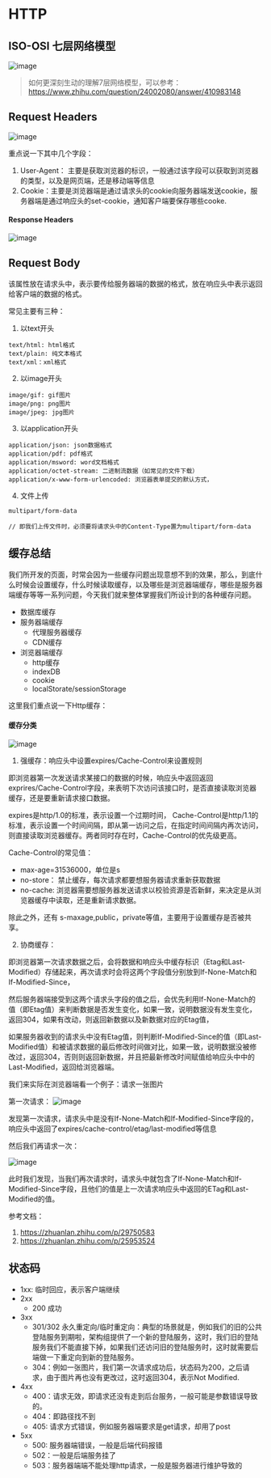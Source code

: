 # HTTP 


## ISO-OSI 七层网络模型
![image](http://note.youdao.com/yws/res/3234/5609003C81484B589ED85341A1BB8A14)

> 如何更深刻生动的理解7层网络模型，可以参考：https://www.zhihu.com/question/24002080/answer/410983148

## Request Headers

![image](http://note.youdao.com/yws/res/3304/46318C7177C34C12B1D248BAC646C80F)

重点说一下其中几个字段：

1. User-Agent： 主要是获取浏览器的标识，一般通过该字段可以获取到浏览器的类型，以及是网页端，还是移动端等信息
2. Cookie：主要是浏览器端是通过请求头的cookie向服务器端发送cookie，服务器端是通过响应头的set-cookie，通知客户端要保存哪些cooke.

#### Response Headers
![image](http://note.youdao.com/yws/res/3303/047A35BDD02B4CC8B466088B23B9F9DD)


## Request Body

该属性放在请求头中，表示要传给服务器端的数据的格式，放在响应头中表示返回给客户端的数据的格式。

常见主要有三种：
1. 以text开头
```
text/html: html格式
text/plain: 纯文本格式
text/xml：xml格式
```
2. 以image开头
```
image/gif: gif图片
image/png: png图片
image/jpeg: jpg图片
```
3. 以application开头
```
application/json: json数据格式
application/pdf: pdf格式
application/msword: word文档格式
application/octet-stream: 二进制流数据（如常见的文件下载）
application/x-www-form-urlencoded: 浏览器表单提交的默认方式，
```
4. 文件上传
```
multipart/form-data 

// 即我们上传文件时，必须要将请求头中的Content-Type置为multipart/form-data
```

## 缓存总结

我们所开发的页面，时常会因为一些缓存问题出现意想不到的效果，那么，到底什么时候会设置缓存，什么时候读取缓存，以及哪些是浏览器端缓存，哪些是服务器端缓存等等一系列问题，今天我们就来整体掌握我们所设计到的各种缓存问题。

* 数据库缓存
* 服务器端缓存
    * 代理服务器缓存
    * CDN缓存
* 浏览器端缓存
    * http缓存
    * indexDB
    * cookie
    * localStorate/sessionStorage

这里我们重点说一下Http缓存：

#### 缓存分类

![image](http://note.youdao.com/yws/res/3357/5C20A8DFF5634F37A0BD79D384B6FCCB)

1. 强缓存：响应头中设置expires/Cache-Control来设置规则

即浏览器第一次发送请求某接口的数据的时候，响应头中返回返回exprires/Cache-Control字段，来表明下次访问该接口时，是否直接读取浏览器缓存，还是要重新请求接口数据。

expires是http/1.0的标准，表示设置一个过期时间，
Cache-Control是http/1.1的标准，表示设置一个时间间隔，即从第一访问之后，在指定时间间隔内再次访问，则直接读取浏览器缓存。两者同时存在时，Cache-Control的优先级更高。

Cache-Control的常见值：
* max-age=31536000，单位是s
* no-store： 禁止缓存，每次请求都要想服务器请求重新获取数据
* no-cache: 浏览器需要想服务器发送请求以校验资源是否新鲜，来决定是从浏览器缓存中读取，还是重新请求数据。

除此之外，还有 s-maxage,public，private等值，主要用于设置缓存是否被共享。

2. 协商缓存：

即浏览器第一次请求数据之后，会将数据和响应头中缓存标识（Etag和Last-Modified）存储起来，再次请求时会将这两个字段值分别放到If-None-Match和If-Modified-Since，

然后服务器端接受到这两个请求头字段的值之后，会优先利用If-None-Match的值（即Etag值）来判断数据是否发生变化，如果一致，说明数据没有发生变化，返回304，如果有改动，则返回新数据以及新数据对应的Etag值，

如果服务器收到的请求头中没有Etag值，则判断If-Modified-Since的值（即Last-Modified值）和被请求数据的最后修改时间做对比，如果一致，说明数据没被修改过，返回304，否则则返回新数据，并且把最新修改时间赋值给响应头中中的Last-Modified，返回给浏览器端。


我们来实际在浏览器端看一个例子：请求一张图片

第一次请求：
![image](http://note.youdao.com/yws/res/3403/67222182007D4C7195E62266D0E17A72)

发现第一次请求，请求头中是没有If-None-Match和If-Modified-Since字段的，响应头中返回了expires/cache-control/etag/last-modified等信息

然后我们再请求一次：

![image](http://note.youdao.com/yws/res/3401/8576ABBFEE2B41B9B03EA47C1E11925A)

此时我们发现，当我们再次请求时，请求头中就包含了If-None-Match和If-Modified-Since字段，且他们的值是上一次请求响应头中返回的ETag和Last-Modified的值。

参考文档：
1. https://zhuanlan.zhihu.com/p/29750583
2. https://zhuanlan.zhihu.com/p/25953524


## 状态码

* 1xx: 临时回应，表示客户端继续
* 2xx
    * 200 成功
* 3xx
    * 301/302 永久重定向/临时重定向：典型的场景就是，例如我们的旧的公共登陆服务到期啦，架构组提供了一个新的登陆服务，这时，我们旧的登陆服务我们不能直接下掉，如果我们还访问旧的登陆服务时，这时就需要后端做一下重定向到新的登陆服务。
    * 304：例如一张图片，我们第一次请求成功后，状态码为200，之后请求，由于图片再也没有更改过，这时返回304，表示Not Modified.
* 4xx
    * 400：请求无效，即请求还没有走到后台服务，一般可能是参数错误导致的。
    * 404：即路径找不到
    * 405: 请求方式错误，例如服务器端要求是get请求，却用了post
* 5xx
    * 500: 服务器端错误，一般是后端代码报错
    * 502：一般是后端服务挂了
    * 503：服务器端端不能处理http请求，一般是服务器进行维护导致的
    

